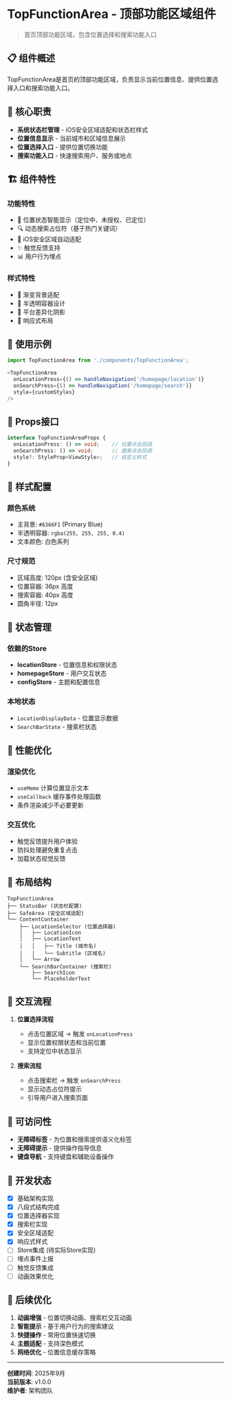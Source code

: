 # TopFunctionArea - 顶部功能区域组件

> 首页顶部功能区域，包含位置选择和搜索功能入口

## 📋 组件概述

TopFunctionArea是首页的顶部功能区域，负责显示当前位置信息、提供位置选择入口和搜索功能入口。

## 🎯 核心职责

- **系统状态栏管理** - iOS安全区域适配和状态栏样式
- **位置信息显示** - 当前城市和区域信息展示
- **位置选择入口** - 提供位置切换功能
- **搜索功能入口** - 快速搜索用户、服务或地点

## 🏗️ 组件特性

### 功能特性
- 🎯 位置状态智能显示（定位中、未授权、已定位）
- 🔍 动态搜索占位符（基于热门关键词）
- 📱 iOS安全区域自动适配
- ✨ 触觉反馈支持
- 📊 用户行为埋点

### 样式特性
- 🎨 渐变背景适配
- 🌟 半透明容器设计
- 💫 平台差异化阴影
- 📐 响应式布局

## 📱 使用示例

```typescript
import TopFunctionArea from './components/TopFunctionArea';

<TopFunctionArea
  onLocationPress={() => handleNavigation('/homepage/location')}
  onSearchPress={() => handleNavigation('/homepage/search')}
  style={customStyles}
/>
```

## 🔧 Props接口

```typescript
interface TopFunctionAreaProps {
  onLocationPress: () => void;    // 位置点击回调
  onSearchPress: () => void;      // 搜索点击回调
  style?: StyleProp<ViewStyle>;   // 自定义样式
}
```

## 🎨 样式配置

### 颜色系统
- 主背景: `#6366F1` (Primary Blue)
- 半透明容器: `rgba(255, 255, 255, 0.4)`
- 文本颜色: 白色系列

### 尺寸规范
- 区域高度: 120px (含安全区域)
- 位置容器: 36px 高度
- 搜索容器: 40px 高度
- 圆角半径: 12px

## 🔄 状态管理

### 依赖的Store
- **locationStore** - 位置信息和权限状态
- **homepageStore** - 用户交互状态
- **configStore** - 主题和配置信息

### 本地状态
- `LocationDisplayData` - 位置显示数据
- `SearchBarState` - 搜索栏状态

## 🚀 性能优化

### 渲染优化
- `useMemo` 计算位置显示文本
- `useCallback` 缓存事件处理函数
- 条件渲染减少不必要更新

### 交互优化
- 触觉反馈提升用户体验
- 防抖处理避免重复点击
- 加载状态视觉反馈

## 📐 布局结构

```
TopFunctionArea
├── StatusBar (状态栏配置)
├── SafeArea (安全区域适配)
└── ContentContainer
    ├── LocationSelector (位置选择器)
    │   ├── LocationIcon
    │   ├── LocationText
    │   │   ├── Title (城市名)
    │   │   └── Subtitle (区域名)
    │   └── Arrow
    └── SearchBarContainer (搜索栏)
        ├── SearchIcon
        └── PlaceholderText
```

## 🔗 交互流程

1. **位置选择流程**
   - 点击位置区域 → 触发 `onLocationPress`
   - 显示位置权限状态和当前位置
   - 支持定位中状态显示

2. **搜索流程**
   - 点击搜索栏 → 触发 `onSearchPress`
   - 显示动态占位符提示
   - 引导用户进入搜索页面

## 🎯 可访问性

- **无障碍标签** - 为位置和搜索提供语义化标签
- **无障碍提示** - 提供操作指导信息
- **键盘导航** - 支持键盘和辅助设备操作

## 📝 开发状态

- [x] 基础架构实现
- [x] 八段式结构完成
- [x] 位置选择器实现
- [x] 搜索栏实现
- [x] 安全区域适配
- [x] 响应式样式
- [ ] Store集成 (待实际Store实现)
- [ ] 埋点事件上报
- [ ] 触觉反馈集成
- [ ] 动画效果优化

## 🔮 后续优化

1. **动画增强** - 位置切换动画、搜索栏交互动画
2. **智能提示** - 基于用户行为的搜索建议
3. **快捷操作** - 常用位置快速切换
4. **主题适配** - 支持深色模式
5. **网络优化** - 位置信息缓存策略

---

**创建时间**: 2025年9月  
**当前版本**: v1.0.0  
**维护者**: 架构团队
